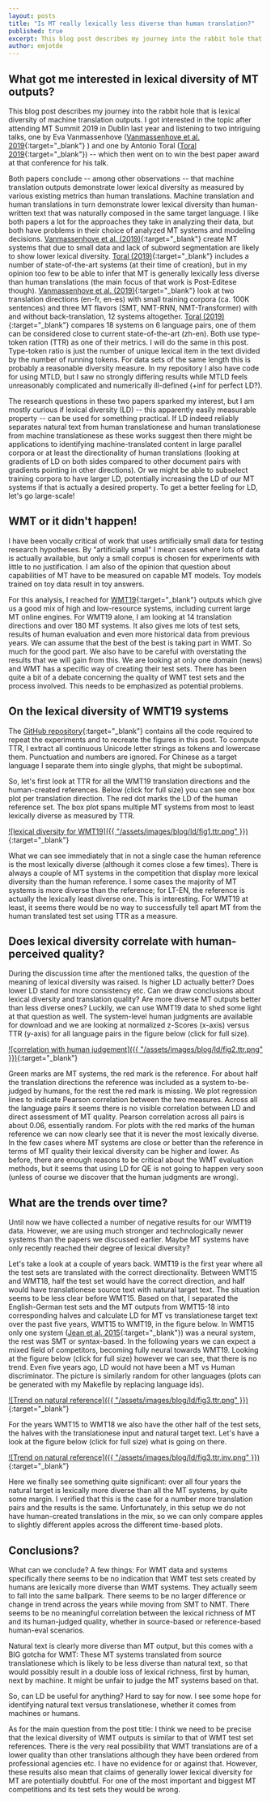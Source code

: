 ```yaml
---
layout: posts
title: "Is MT really lexically less diverse than human translation?"
published: true
excerpt: This blog post describes my journey into the rabbit hole that is lexical diversity of machine translation outputs. We take a look at lexical diversity of WMT19 systems and test sets.
author: emjotde
---
```


## What got me interested in lexical diversity of MT outputs?

This blog post describes my journey into the rabbit hole that is lexical diversity of machine translation outputs. I got interested in the topic after attending MT Summit 2019 in Dublin last year and listening to two intriguing talks, one by Eva Vanmassenhove ([Vanmassenhove et al. 2019](https://www.aclweb.org/anthology/W19-6622/){:target="_blank"} ) and one by Antonio Toral ([Toral 2019](https://www.aclweb.org/anthology/W19-6627/){:target="_blank"})  -- which then went on to win the best paper award at that conference for his talk. 

Both papers conclude -- among other observations -- that machine translation outputs demonstrate lower lexical diversity as measured by various existing metrics than human translations. Machine translation and human translations in turn demonstrate lower lexical diversity than human-written text that was naturally composed in the same target language. I like both papers a lot for the approaches they take in analyzing their data, but both have problems in their choice of analyzed MT systems and modeling decisions.  [Vanmassenhove et al. (2019)](https://www.aclweb.org/anthology/W19-6622/){:target="_blank"} create MT systems that due to small data and lack of subword segmentation are likely to show lower lexical diversity. [Toral (2019)](https://www.aclweb.org/anthology/W19-6627/){:target="_blank"} includes a number of state-of-the-art systems (at their time of creation), but in my opinion too few to be able to infer that MT is generally lexically less diverse than human translations (the main focus of that work is Post-Editese though). 
[Vanmassenhove et al. (2019)](https://www.aclweb.org/anthology/W19-6622/){:target="_blank"}  look at two translation directions (en-fr, en-es) with small training corpora (ca. 100K sentences) and three MT flavors (SMT, NMT-RNN, NMT-Transformer) with and without back-translation, 12 systems altogether. [Toral (2019)](https://www.aclweb.org/anthology/W19-6627/){:target="_blank"} compares 18 systems on 6 language pairs, one of them can be considered close to current state-of-the-art (zh-en). Both use type-token ration (TTR) as one of their metrics. I will do the same in this post. Type-token ratio is just the number of unique lexical item in the text divided by the number of running tokens. For data sets of the same length this is probably a reasonable diversity measure. In my repository I also have code for using MTLD, but I saw no strongly differing results while MTLD feels unreasonably complicated and numerically ill-defined (+inf for perfect LD?). 

The research questions in these two papers sparked my interest, but I am mostly curious if lexical diversity (LD) -- this apparently easily measurable property -- can be used for something practical. If LD indeed reliably separates natural text from human translationese and human translationese from machine translationese as these works suggest then there might be applications to identifying machine-translated content in large parallel corpora or at least the directionality of human translations (looking at gradients of LD on both sides compared to other document pairs with gradients pointing in other directions). Or we might be able to subselect training corpora to have larger LD, potentially increasing the LD of our MT systems if that is actually a desired property. To get a better feeling for LD, let's go large-scale!

## WMT or it didn't happen!

I have been vocally critical of work that uses artificially small data for testing research hypotheses. By "artificially small" I mean cases where lots of data is actually available, but only a small corpus is chosen for experiments with little to no justification. I am also of the opinion that question about capabilities of MT have to be measured on capable MT models. Toy models trained on toy data result in toy answers. 

For this analysis, I reached for [WMT19](https://www.aclweb.org/anthology/W19-5301/){:target="_blank"} outputs  which give us a good mix of high and low-resource systems, including current large MT online engines. For WMT19 alone, I am looking at 14 translation directions and over 180 MT systems. It also gives me lots of test sets, results of human evaluation and even more historical data from previous years. We can assume that the best of the best is taking part in WMT. So much for the good part. We also have to be careful with overstating the results that we will gain from this. We are looking at only one domain (news) and WMT has a specific way of creating their test sets. There has been quite a bit of a debate concerning the quality of WMT test sets and the process involved. This needs to be emphasized as potential problems.

## On the lexical diversity of WMT19 systems

The [GitHub repository](https://github.com/emjotde/diversity){:target="_blank"} contains all the code required to repeat the experiments and to recreate the figures in this post. To compute TTR, I extract all continuous Unicode letter strings as tokens and lowercase them. Punctuation and numbers are ignored. For Chinese as a target language I separate them into single glyphs, that might be suboptimal.

So, let's first look at TTR for all the WMT19 translation directions and the human-created references. Below (click for full size) you can see one box plot per translation direction. The red dot marks the LD of the human reference set. The box plot spans multiple MT systems from most to least lexically diverse as measured by TTR. 

[![lexical diversity for WMT19]({{ "/assets/images/blog/ld/fig1.ttr.png" }})](/assets/images/blog/ld/fig1.ttr.png){:target="_blank"}

What we can see immediately that in not a single case the human reference is the most lexically diverse (although it comes close a few times). There is always a couple of MT systems in the competition that display more lexical diversity than the human reference. I some cases the majority of MT systems is more diverse than the reference; for LT-EN, the reference is actually the lexically least diverse one. This is interesting. For WMT19 at least, it seems there would be no way to successfully tell apart MT from the human translated test set using TTR as a measure. 

## Does lexical diversity correlate with human-perceived quality?

During the discussion time after the mentioned talks, the question of the meaning of lexical diversity was raised. Is higher LD actually better? Does lower LD stand for more consistency etc. Can we draw conclusions about lexical diversity and translation quality? Are more diverse MT outputs better than less diverse ones? Luckily, we can use WMT19 data to shed some light at that question as well. The system-level human judgments are available for download and we are looking at normalized z-Scores (x-axis) versus TTR (y-axis) for all language pairs in the figure below (click for full size). 

[![correlation with human judgement]({{ "/assets/images/blog/ld/fig2.ttr.png" }})](/assets/images/blog/ld/fig2.ttr.png){:target="_blank"}

Green marks are MT systems, the red mark is the reference. For about half the translation directions the reference was included as a system to-be-judged by humans, for the rest the red mark is missing. We plot regression lines to indicate Pearson correlation between the two measures. Across all the language pairs it seems there is no visible correlation between LD and direct assessment of MT quality. Pearson correlation across all pairs is about 0.06, essentially random. For plots with the red marks of the human reference we can now clearly see that it is never the most lexically diverse. In the few cases where MT systems are close or better than the reference in terms of MT quality their lexical diversity can be higher and lower. As before, there are enough reasons to be critical about the WMT evaluation methods, but it seems that using LD for QE is not going to happen very soon (unless of course we discover that the human judgments are wrong).

## What are the trends over time?

Until now we have collected a number of negative results for our WMT19 data. However, we are using much stronger and technologically newer systems than the papers we discussed earlier. Maybe MT systems have only recently reached their degree of lexical diversity? 

Let's take a look at a couple of years back. WMT19 is the first year where all the test sets are translated with the correct directionality. Between WMT15 and WMT18, half the test set would have the correct direction, and half would have translationese source text with natural target text. The situation seems to be less clear before WMT15. Based on that, I separated the English-German test sets and the MT outputs from WMT15-18 into corresponding halves and calculate LD for MT vs translationese target text over the past five years, WMT15 to WMT19, in the figure below. In WMT15 only one system ([Jean et al. 2015](https://www.aclweb.org/anthology/W15-3014/){:target="_blank"}) was a neural system, the rest was SMT or syntax-based. In the following years we can expect a mixed field of competitors, becoming fully neural towards WMT19. Looking at the figure below (click for full size) however we can see, that there is no trend. Even five years ago, LD would not have been a MT vs Human discriminator. The picture is similarly random for other languages (plots can be generated with my Makefile by replacing language ids).

[![Trend on natural reference]({{ "/assets/images/blog/ld/fig3.ttr.png" }})](/assets/images/blog/ld/fig3.ttr.png){:target="_blank"}

For the years WMT15 to WMT18 we also have the other half of the test sets, the halves with the translationese input and natural target text. Let's have a look at the figure below (click for full size) what is going on there. 

[![Trend on natural reference]({{ "/assets/images/blog/ld/fig3.ttr.inv.png" }})](/assets/images/blog/ld/fig3.ttr.inv.png){:target="_blank"}

Here we finally see something quite significant: over all four years the natural target is lexically more diverse than all the MT systems, by quite some margin. I verified that this is the case for a number more translation pairs and the results is the same. Unfortunately, in this setup we do not have human-created translations in the mix, so we can only compare apples to slightly different apples across the different time-based plots. 


## Conclusions?

What can we conclude? A few things: For WMT data and systems specifically there seems to be no indication that WMT test sets created by humans are lexically more diverse than WMT systems. They actually seem to fall into the same ballpark. There seems to be no larger difference or change in trend across the years while moving from SMT to NMT. There seems to be no meaningful correlation between the lexical richness of MT and its human-judged quality, whether in source-based or reference-based human-eval scenarios. 

Natural text is clearly more diverse than MT output, but this comes with a BIG gotcha for WMT: These MT systems translated from source translationese which is likely to be less diverse than natural text, so that would possibly result in a double loss of lexical richness, first by human, next by machine. It might be unfair to judge the MT systems based on that. 

So, can LD be useful for anything? Hard to say for now. I see some hope for identifying natural text versus translationese, whether it comes from machines or humans. 

As for the main question from the post title: I think we need to be precise that the lexical diversity of WMT outputs is similar to that of WMT test set references. There is the very real possibility that WMT translations are of a lower quality than other translations although they have been ordered from professional agencies etc. I have no evidence for or against that. However, these results also mean that claims of generally lower lexical diversity for MT are potentially doubtful. For one of the most important and biggest MT competitions and its test sets they would be wrong. 
